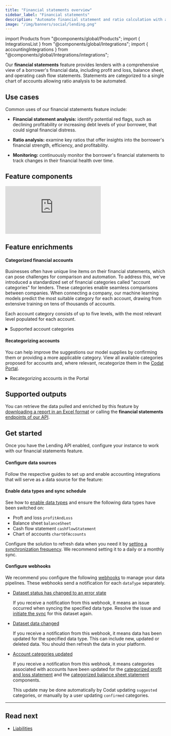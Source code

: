 ```yaml
---
title: "Financial statements overview"
sidebar_label: "Financial statements"
description: "Automate financial statement and ratio calculation with a fully standardized profit and loss and balance sheet"
image: "/img/banners/social/lending.png"
---
```


import Products from "@components/global/Products";
import { IntegrationsList } from "@components/global/Integrations";
import { accountingIntegrations } from "@components/global/Integrations/integrations";

Our **financial statements** feature provides lenders with a comprehensive view of a borrower's financial data, including profit and loss, balance sheet, and operating cash flow statements. Statements are categorized to a single chart of accounts allowing ratio analysis to be automated.

## Use cases

Common uses of our financial statements feature include:

- **Financial statement analysis:** identify potential red flags, such as declining profitability or increasing debt levels of your borrower, that could signal financial distress.

- **Ratio analysis:** examine key ratios that offer insights into the borrower's financial strength, efficiency, and profitability.

- **Monitoring:** continuously monitor the borrower's financial statements to track changes in their financial health over time.

## Feature components

<iframe
  src="https://docs.google.com/spreadsheets/d/e/2PACX-1vQXnkKj3esBrzpD--pKV_tVTfTHxDPpxz8BBFe2SjcNt6kB2-qcTFDxEye3kxHWu91mYRzLoCjYfpHH/pubhtml?gid=1364518639&amp;single=true&amp;widget=true&amp;headers=false"
  frameborder="0"
  style={{ top: 0, left: 0, width: "100%", height: "450px" }}
></iframe>

## Feature enrichments

#### Categorized financial accounts

Businesses often have unique line items on their financial statements, which can pose challenges for comparison and automation. To address this, we've introduced a standardized set of financial categories called "account categories" for lenders. These categories enable seamless comparisons between companies. When connecting a company, our machine learning models predict the most suitable category for each account, drawing from extensive training on tens of thousands of accounts.

Each account category consists of up to five levels, with the most relevant level populated for each account.

<details>
  <summary>Supported account categories</summary>

  <iframe
    src="https://docs.google.com/spreadsheets/d/e/2PACX-1vRkvocA0AjDFFHTyQ-ivddggN996pn2_FOhzE3iThrFje_RGnAvw1QqvaLKGhWNXHCOpgtekuFqb7xt/pubhtml?widget=true&amp;headers=false"
    frameborder="0"
    style={{ top: 0, left: 0, width: "100%", height: "660px" }}
  ></iframe>
</details>

#### Recategorizing accounts

You can help improve the suggestions our model supplies by confirming them or providing a more applicable category. View all available categories proposed for accounts and, where relevant, recategorize them in the [Codat Portal](https://app.codat.io/).

<details>
  <summary>Recategorizing accounts in the Portal</summary>

1. Navigate to **Companies**, then click the company that requires recategorization. Select **Lending** in the side menu and choose **Categorize accounts** to view the categories for each account.  

  These are ordered by _impact_ by default, which is determined by the current account balance and our confidence in our automatic categorization. 

  :::tip Impact

  Impact represents the effect of uncertainty associated with each individual account. It is defined as the current account balance multiplied by one minus the confidence. Where an account is confirmed, the confidence becomes 100% and the resulting impact therefore will be zero.

  `Impact = Balance * (1-Confidence)`

  :::

  ![An image of the Lending Categorization view in the Portal](/img/lending/acct-categorization-v3-2.png)

2. To change the category of an account, select the accounts using the checkbox and click **Recategorize**. 

   Choose an appropriate category from the proposed five levels and click **Recategorize**.  This saves the newly assigned category. 

  ![An image of the Lending Categorization view in the Portal with an account in process of recategorizing](/img/lending/acct-categorization-v3-3.png)

That's it! Financial statements will return the updated category for the accounts going forward.

</details>

## Supported outputs

You can retrieve the data pulled and enriched by this feature by [downloading a report in an Excel format](/lending/features/excel-download-overview) or calling the **financial statements** [endpoints of our API](/lending-api#/).

## Get started

Once you have the Lending API enabled, configure your instance to work with our financial statements feature. 

#### Configure data sources

Follow the respective guides to set up and enable accounting integrations that will serve as a data source for the feature:

<IntegrationsList integrations={accountingIntegrations} />

#### Enable data types and sync schedule

See how to [enable data types](/core-concepts/data-type-settings#override-the-default-sync-settings) and ensure the following data types have been switched on:

- Proft and loss `profitAndLoss`
- Balance sheet `balanceSheet`
- Cash flow statement `cashFlowStatement`
- Chart of accounts `chartOfAccounts`

Configure the solution to refresh data when you need it by [setting a synchronization frequency](/core-concepts/data-type-settings#choose-a-synchronization-frequency). We recommend setting it to a daily or a monthly sync.

#### Configure webhooks

We recommend you configure the following [webhooks](/using-the-api/webhooks/core-rules-types) to manage your data pipelines. These webhooks send a notification for each `dataType` separately.

- [Dataset status has changed to an error state](/using-the-api/webhooks/core-rules-types#dataset-status-has-changed-to-an-error-state)  

  If you receive a notification from this webhook, it means an issue occurred when syncing the specified data type. Resolve the issue and [initiate the sync](/using-the-api/queueing-data-syncs#refresh-data) for this dataset again. 

- [Dataset data changed](/using-the-api/webhooks/core-rules-types#dataset-data-changed)  

  If you receive a notification from this webhook, it means data has been updated for the specified data type. This can include new, updated or deleted data. You should then refresh the data in your platform.

- [Account categories updated](/using-the-api/webhooks/core-rules-types#account-categories-updated)

  If you receive a notification from this webhook, it means categories associated with accounts have been updated for the [categorized profit and loss statement](https://docs.codat.io/lending-api#/operations/get-enhanced-profit-and-loss-accounts) and the [categorized balance sheet statement](https://docs.codat.io/lending-api#/operations/get-enhanced-balance-sheet-accounts) components. 
  
  This update may be done automatically by Codat updating `suggested` categories, or manually by a user updating `confirmed` categories.
---

## Read next
- [Liabilities](/lending/features/liabilities-overview)
